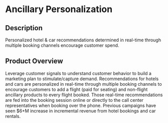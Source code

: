 #  Ancillary Personalization

## Description
Personalized hotel & car recommendations determined in real-time through multiple booking channels encourage customer spend. 

## Product Overview
Leverage customer signals to understand customer behavior to build a marketing plan to stimulate/capture demand. Recommendations for hotels and cars are personalized in real-time through multiple booking channels to encourage customers to add a flight (paid for seating) and non-flight ancillary products to every flight booked. Those real-time recommendations are fed into the booking session online or directly to the call center representatives when booking over the phone. Previous campaigns have seen $6+M increase in incremental revenue from hotel bookings and car rentals.

